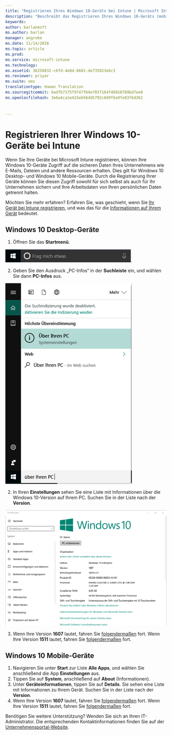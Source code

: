 ```yaml
---
title: "Registrieren Ihres Windows 10-Geräts bei Intune | Microsoft Intune"
description: "Beschreibt das Registrieren Ihres Windows 10-Geräts (mobil oder Desktop) bei Intune."
keywords: 
author: barlanmsft
ms.author: barlan
manager: angrobe
ms.date: 11/14/2016
ms.topic: article
ms.prod: 
ms.service: microsoft-intune
ms.technology: 
ms.assetid: 36250832-c6fd-4e8d-b681-de735023ebc3
ms.reviewer: priyar
ms.suite: ems
translationtype: Human Translation
ms.sourcegitcommit: 6adfb7375f9747f64e7037164f48918789bd7ee0
ms.openlocfilehash: 3e6a4ca1e415eb56dd5792c8d9f6a9fe83f6d362


---
```



# <a name="enroll-your-windows-10-devices-in-intune"></a>Registrieren Ihrer Windows 10-Geräte bei Intune

Wenn Sie Ihre Geräte bei Microsoft Intune registrieren, können Ihre Windows 10-Geräte Zugriff auf die sicheren Daten Ihres Unternehmens wie E-Mails, Dateien und andere Ressourcen erhalten. Dies gilt für Windows 10 Desktop- und Windows 10 Mobile-Geräte. Durch die Registrierung Ihrer Geräte können Sie diesen Zugriff sowohl für sich selbst als auch für Ihr Unternehmen sichern und Ihre Arbeitsdaten von Ihren persönlichen Daten getrennt halten.

Möchten Sie mehr erfahren? Erfahren Sie, was geschieht, wenn Sie [Ihr Gerät bei Intune registrieren](what-happens-if-you-install-the-company-portal-app-and-enroll-your-device-in-intune-windows.md), und was das für die [Informationen auf Ihrem Gerät](what-can-your-it-administrator-see-when-you-enroll-your-device-in-intune-windows.md) bedeutet.

## <a name="windows-10-desktop-devices"></a>Windows 10 Desktop-Geräte
1.  Öffnen Sie das __Startmenü__.

 ![Windows-Startmenü](../media/windows-start-menu.png).

2. Geben Sie den Ausdruck „PC-Infos“ in der __Suchleiste__ ein, und wählen Sie dann __PC-Infos__ aus.

 ![Sucheinstellungen für „PC-Infos“](../media/searching_for_about_your_pc.png)

2.  In Ihren __Einstellungen__ sehen Sie eine Liste mit Informationen über die Windows 10-Version auf Ihrem PC. Suchen Sie in der Liste nach der __Version__.

 ![Windows 10 Desktop „PC-Infos“](../media/settings_about_pc.png)

3.  Wenn Ihre Version __1607__ lautet, fahren Sie [folgendermaßen](enroll-your-w10-device-access-work-or-school.md) fort. Wenn Ihre Version __1511__ lautet, fahren Sie [folgendermaßen](enroll-your-w10-device-your-account.md) fort.

## <a name="windows-10-mobile-devices"></a>Windows 10 Mobile-Geräte

1.  Navigieren Sie unter __Start__ zur Liste __Alle Apps__, und wählen Sie anschließend die App __Einstellungen__ aus.
2.  Tippen Sie auf __System__, anschließend auf __About__ (Informationen).
3.  Unter __Geräteinformationen__, tippen Sie auf __Details__. Sie sehen eine Liste mit Informationen zu Ihrem Gerät. Suchen Sie in der Liste nach der __Version__.
4.  Wenn Ihre Version __1607__ lautet, fahren Sie [folgendermaßen](enroll-your-w10-device-access-work-or-school.md) fort. Wenn Ihre Version __1511__ lautet, fahren Sie [folgendermaßen](enroll-your-w10-device-your-account.md) fort.

Benötigen Sie weitere Unterstützung? Wenden Sie sich an Ihren IT-Administrator. Die entsprechenden Kontaktinformationen finden Sie auf der [Unternehmensportal-Website](http://portal.manage.microsoft.com).



<!--HONumber=Dec16_HO2-->


